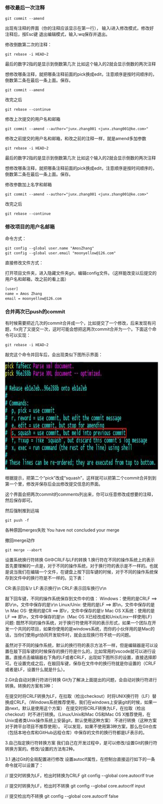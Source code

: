 ### 修改最后一次注释

```shell
git commit --amend
```

出现有注释的界面（你的注释应该显示在第一行）， 输入i进入修改模式，修改好注释后，按Esc键 退出编辑模式，输入:wq保存并退出。

修改倒数第二次的注释：

```shell
git rebase -i HEAD~2
```

最后的数字2指的是显示到倒数第几次 比如这个输入的2就会显示倒数的两次注释

想修改哪条注释，就把哪条注释前面的pick换成edit，注意顺序是按时间顺序的，倒数第二条在最后一条上面。保存。

```shell
git commit --amend
```

改完之后

```shell
git rebase --continue
```

修改上次提交的用户名和邮箱

```shell
git commit --amend --author="junx.zhang001 <junx.zhang001@ke.com>"
```

修改之前提交的用户名和邮箱，和改之前的注释一样，就是amend多加参数

```shell
git rebase -i HEAD~2
```

最后的数字2指的是显示到倒数第几次 比如这个输入的2就会显示倒数的两次注释

想修改哪条注释，就把哪条注释前面的pick换成edit，注意顺序是按时间顺序的，倒数第二条在最后一条上面。保存。

修改参数加上名字和邮箱

```shell
git commit --amend --author="junx.zhang001 <junx.zhang001@ke.com>"
```

改完之后

```shell
git rebase --continue
```

### 修改项目的用户名邮箱

命令方式：

```shell
git config --global user.name "AmosZhang"
git config --global user.email "moonyellow@126.com"
```

直接修改文件方式：

打开项目文件夹，进入隐藏文件夹git，编辑config文件。（这样能改变以后提交的用户名和邮箱，改之前的看上面）

```text
[user]
name = Amos Zhang
email = moonyellow@126.com
```

### 合并两次已push的commit

有时候需要把近几次的commit合并成一个，比如提交了一个修改，后来发现有问题，fix完了又提交一次，这时可能会想把这两次commit合并为一个。下面这个命令可以实现：

```shell
git rebase -i HEAD~2
```

敲完这个命令并回车后，会出现类似下图所示界面：

<img src="./git1.png" width="994" height="356">

根据提示，把第二个“pick”改成“squash”，这样就可以把第二个commit合并到到第一个里，修改并保存后会出修改提交信息的界面。

这个界面会把两次commit的comments列出来，你可以任意修改成想要的注释，然后保存即可。

然后强制推到远端

```shell
git push -f
```

各种原因merges失败
You have not concluded your merge

撤回merge动作
```shell
git merge --abort
```

设置系统换行符转换
Git中CRLF与LF的转换
1.换行符在不同的操作系统上的表示
首先要理解的一点是，对于不同的操作系统，对于换行符的表示是不一样的。也就是说当我们在编辑一个文件，在键盘上按下回车键的时候，对于不同的操作系统保存到文件中的换行符是不一样的。见下表：

CR:表示回车\r
LF:表示换行\n
CRLF:表示回车换行\r\n

敲下回车键，不同的操作系统保存到文件中的值：
Windows：使用的是CRLF ==> 即\r\n，文件中保存的是\r\n
Linux/Unix: 使用的是LF ==> 即\n，文件中保存的是\n
Mac OS: 使用的是CR ==> 即\r，文件中保存的是\r
Mac OS X系统：使用的是LF ==> 即\n，文件中保存的是\n（Mac OS X已经改成和Unix/Linx一样使用LF）
问题: 既然不同的操作系统，对于换行符使用不同的表示形式，如果一个团队在开发一个共同的项目，如果你使用的是windows系统，而你的小伙伴用的是Mac的话，当你们使用git协同开发软件时，就会出现换行符不统一的问题。

虽然对于不同的操作系统，默认的换行符的表示方法不一样，但是编辑器是可以设置在敲下回车键的时候保存的换行符是什么的，比如常用的vscode就可以进行设置。直接点击编辑器右下角的LF或者CRLF，出现如下图所示的设置，直接选择即可。在设置完成之后，在敲回车键，保存在文件中的换行符就是你设置的（CRLF或者是LF，设置什么就是什么）。

2.Git会自动对换行符进行转换
Git为了解决上面提出的问题，会自动对换行符进行转换。转换的方案有3种：

在提交时将CRLF转换为LF，在拉取（检出checkout）时将UNIX换行符（LF）替换成CRLF。（Windows系统推荐使用，我们在windows上安装git的时候，如果一路next，默认是使用这个方案）
在提交时将CRLF转换为LF，在拉取（检出checkout）时不进行转换。（Linux/Unix和Mac OS和Mac OS X推荐使用，在Unix或者类Unix操作系统上安装git，默认使用这种方案）
不进行转换（这种方案对于跨平台项目不推荐使用）。
可以发现，如果不使用第3种方案，那么在Git仓库（包括本地仓库和GitHub远程仓库）中保存的文件的换行符都是LF表示的。

3.自己指定换行符转换方案
我们自己在开发过程中，是可以修改/设置Git的换行符转换方案的。修改/设置的方法有2种。

3.1 通过Git的全局配置进行修改
设置autoclf属性，在控制台直接运行如下的一条命令就可以设置了：

// 提交时转换为LF，检出时转换为CRLF
git config --global core.autocrlf true

// 提交时转换为LF，检出时不转换
git config --global core.autocrlf input

// 提交检出均不转换
git config --global core.autocrlf false